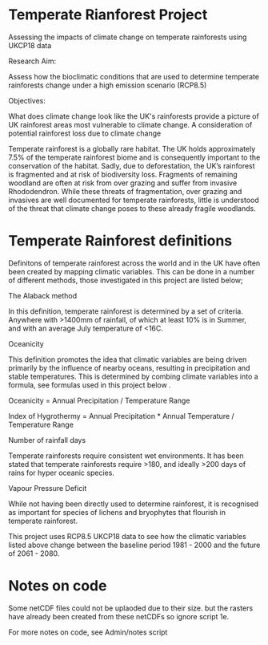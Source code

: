 # Temperate Rianforest Project
Assessing the impacts of climate change on temperate rainforests using UKCP18 data

  Research Aim:
  
Assess how the bioclimatic conditions that are used to determine temperate rainforests change under a high emission scenario (RCP8.5) 

  Objectives:
  
What does climate change look like the UK's rainforests
provide a picture of UK rainforest areas most vulnerable to climate change.
A consideration of potential rainforest loss due to climate change

Temperate rainforest is a globally rare habitat. The UK holds approximately 7.5% of the temperate rainforest biome and is consequently important to the conservation of the habitat. Sadly, due to deforestation, the UK’s rainforest is fragmented and at risk of biodiversity loss. Fragments of remaining woodland are often at risk from over grazing and suffer from invasive Rhododendron. While these threats of fragmentation, over grazing and invasives are well documented for temperate rainforests, little is understood of the threat that climate change poses to these already fragile woodlands.     

# Temperate Rainforest definitions
Definitons of temperate rainforest across the world and in the UK have often been created by mapping climatic variables. This can be done in a number of different methods, those investigated in this project are listed below;

  The Alaback method
  
In this definition, temperate rainforest is determined by a set of criteria. Anywhere with >1400mm of rainfall, of which at least 10% is in Summer, and with an average July temperature of <16C.

   Oceanicity
   
This definition promotes the idea that climatic variables are being driven primarily by the influence of nearby oceans, resulting in precipitation and stable temperatures. This is determined by combing climate variables into a formula, see formulas used in this project below . 

   Oceanicity = Annual Precipitation / Temperature Range
   
   Index of Hygrothermy = Annual Precipitation * Annual Temperature / Temperature      Range

   Number of rainfall days
   
Temperate rainforests require consistent wet environments. It has been stated that temperate rainforests require >180, and ideally >200 days of rains for hyper oceanic species.

   Vapour Pressure Deficit
   
While not having been directly used to determine rainforest, it is recognised as important for species of lichens and bryophytes that flourish in temperate rainforest.


This project uses RCP8.5 UKCP18 data to see how the climatic variables listed above change between the baseline period 1981 - 2000 and the future of 2061 - 2080.

# Notes on code

Some netCDF files could not be uplaoded due to their size. but the rasters have already been created from these netCDFs so ignore script 1e.

For more notes on code, see Admin/notes script
